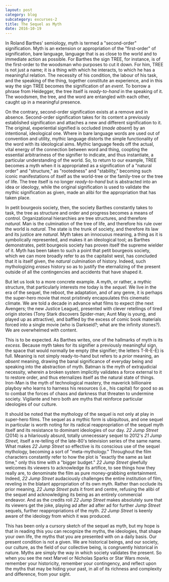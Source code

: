 ```yaml
---
layout: post
category: blog
subcategory: excurses-2
title: The Sequel as Myth
date: 2016-10-19
---
```


In Roland Barthes\' semiology, myth is termed a \"second-order\" signification. Myth is an extension or appropriation of the \"first-order\" of signification, bare language, language that is as close to the world and to immediate action as possible. For Barthes the sign TREE, for instance, is of the first-order to the woodsman who purposes to cut it down. For him, TREE is not just a name; it is a thing with which he interacts, to which he has a meaningful relation. The necessity of his condition, the labour of his task, and the speaking of the thing, together constitute an experience, and in this way the sign TREE becomes the signification of an *event*. To borrow a phrase from Heidegger, the tree itself is *ready-to-hand* in the speaking of it. The woodsmen, the tree, and the word are entangled with each other, caught up in a meaningful presence.

On the contrary, second-order signification exists at a remove and in absence. Second-order signification takes for its content a previously established signification and attaches a new and different signification to it. The original, experiential signified is occluded (*made absent*) by an intentional, ideological one. Where in bare language words are used out of convention and utility, mythic language distorts the simple functionality of the word with its ideological aims. Mythic language feeds off the actual, vital energy of the connection between word and thing, coopting the essential arbitrariness of the signifier to indicate, and thus instantiate, a particular understanding of the world. So, to return to our example, TREE becomes a myth when it is appropriated as a signification of a "natural order" and "structure," as "rootedness" and "stability," becoming such iconic manifestations of itself as the world-tree or the family-tree or the tree of life. The tree itself is no longer *ready-to-hand* but is abstracted into an idea or ideology, while the original signification is used to validate the mythic signification as given, made an alibi for the appropriation that has taken place.

In petit bourgeois society, then, the society Barthes constantly takes to task, the tree as structure and order and progress becomes a means of control. Organizational hierarchies are tree structures, and therefore *natural*. Man is the culmination of the tree of life, and therefore his rule over the world is *natural.* The state is the trunk of society, and therefore its law and its justice are *natural.* Myth takes an innocuous meaning, a thing as it is symbolically represented, and makes it an ideological tool; as Barthes demonstrates, petit bourgeois society has proven itself the supreme wielder of it. Myth has been taken to such a point that petit bourgeois society, which we can more broadly refer to as the capitalist west, has concluded that it is itself given, the *natural* culmination of history. Indeed, such mythologizing *erases* history so as to justify the eternalizing of the present outside of all the contingencies and accidents that have shaped it.

But let us look to a more concrete example. A myth, or rather, a mythic structure, that particularly interests me today is the *sequel.* We live in the era of the sequel, the reboot, the adaptation, and of any genre, it is perhaps the super-hero movie that most pristinely encapsulates this cinematic climate. We are told a decade in advance what films to expect (the next Avengers; the new Justice League), presented with clever retellings of tired origin stories (Tony Stark discovers Spider-man; Aunt May is young, and played up as attractive), and baffled by the excess of comic book materials forced into a single movie (who is Darkseid?; what are the infinity stones?). We are overwhelmed with content.

This is to be expected. As Barthes writes, one of the hallmarks of myth is its *excess.* Because myth takes for its signifier a previously meaningful sign, the space that would normally be empty (the signifier; the letters T-R-E-E) is full. Meaning is not simply ready-to-hand but refers to a *prior* meaning, an *absent* meaning, drawing the banal significance of everyday being and speaking into the abstraction of myth. Batman is the myth of extrajudicial necessity, wherein a broken system implicitly validates a force external to it to restore order, and thus eternalizes itself as the natural state of things. Iron-Man is the myth of technological mastery, the maverick billionaire playboy who learns to harness his resources (i.e., his capital) for good so as to combat the forces of chaos and darkness that threaten to undermine society. Vigilante and hero both are myths that reinforce particular ideologies of our culture.

It should be noted that the mythology of the sequel is not only at play in super-hero films. The sequel as a mythic form is ubiquitous, and one sequel in particular is worth noting for its radical reappropriation of the sequel myth itself and its resistance to dominant ideologies of our day. *22 Jump Street* (2014) is a hilariously absurd, totally unnecessary sequel to 2012's *21 Jump Street,* itself a re-telling of the late-80's television series of the same name. What makes *22 Jump Street* so effective is its conscious use of the sequel mythology, becoming a sort of "meta-mythology." Throughout the film characters constantly refer to how the plot is "exactly the same as last time," only this time with a "bigger budget." *22 Jump Street* gleefully welcomes its viewers to acknowledge its artifice, to see things how they really are, to denominate the film as pure money-grabbing entertainment. Indeed, *22 Jump Street* audaciously challenges the entire institution of film, reveling in the blatant appropriation of its own myth. Rather than occlude its prior meaning, *22 Jump Street* puts it front and centre, refusing the alibi of the sequel and acknowledging its being as an entirely commercial endeavor. And as the credits roll *22 Jump Street* makes absolutely sure that its viewers get the joke, playing ad after ad after ad for further *Jump Street* sequels, further reappropriations of the myth. *22 Jump Street* is keenly aware of the ideology from which it was produced.

This has been only a cursory sketch of the sequel as myth, but my hope is that in reading this you can recognize the myths, the ideologies, that shape your own life, the myths that you are presented with on a daily basis. Our present condition is not a given. We are historical beings, and our society, our culture, as the field of our collective being, is congruently historical in nature. Myths are simply the way in which society validates the present. So when you see the next Marvel or Nicholas Sparks or Star Wars movie, remember your historicity, remember your contingency, and reflect upon the myths that may be hiding your past, in all of its richness and complexity and difference, from your sight.
